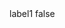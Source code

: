 <?xml version="1.0" encoding="UTF-8"?>
<CustomMetadata xmlns="http://soap.sforce.com/2006/04/metadata">
    <label>label1</label>
    <protected>false</protected>
</CustomMetadata>
